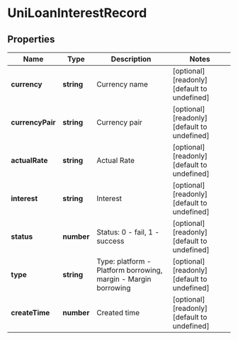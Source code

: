 # UniLoanInterestRecord

## Properties

Name | Type | Description | Notes
------------ | ------------- | ------------- | -------------
**currency** | **string** | Currency name | [optional] [readonly] [default to undefined]
**currencyPair** | **string** | Currency pair | [optional] [readonly] [default to undefined]
**actualRate** | **string** | Actual Rate | [optional] [readonly] [default to undefined]
**interest** | **string** | Interest | [optional] [readonly] [default to undefined]
**status** | **number** | Status: 0 - fail, 1 - success | [optional] [readonly] [default to undefined]
**type** | **string** | Type: platform - Platform borrowing, margin - Margin borrowing | [optional] [readonly] [default to undefined]
**createTime** | **number** | Created time | [optional] [readonly] [default to undefined]

